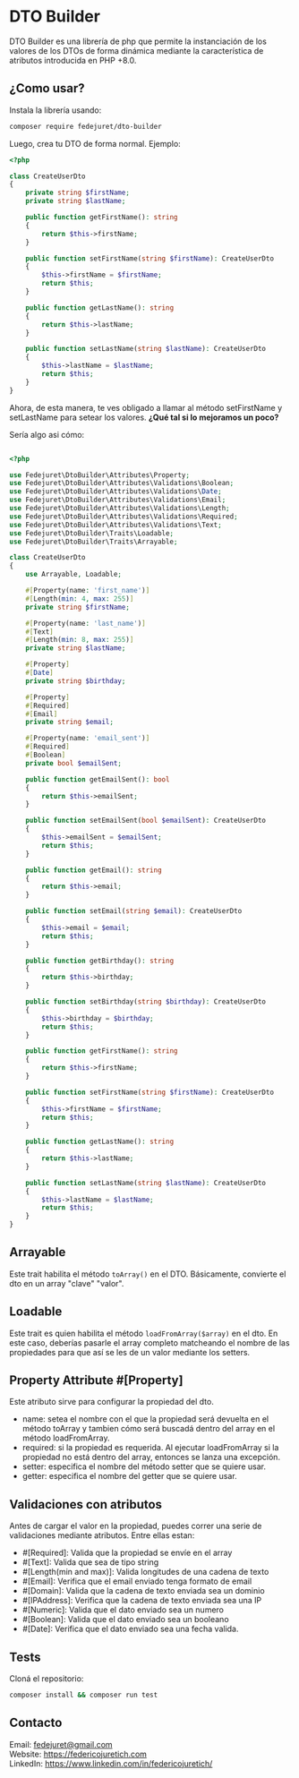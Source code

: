 # DTO Builder

DTO Builder es una librería de php que permite la instanciación de los valores de los DTOs de forma dinámica mediante la característica de atributos introducida en PHP +8.0.

## ¿Como usar?

Instala la librería usando:
```bash
composer require fedejuret/dto-builder
```

Luego, crea tu DTO de forma normal. Ejemplo:
```php
<?php

class CreateUserDto
{
    private string $firstName;
    private string $lastName;

    public function getFirstName(): string
    {
        return $this->firstName;
    }

    public function setFirstName(string $firstName): CreateUserDto
    {
        $this->firstName = $firstName;
        return $this;
    }

    public function getLastName(): string
    {
        return $this->lastName;
    }

    public function setLastName(string $lastName): CreateUserDto
    {
        $this->lastName = $lastName;
        return $this;
    }
}
```

Ahora, de esta manera, te ves obligado a llamar al método setFirstName y setLastName para setear los valores.
**¿Qué tal si lo mejoramos un poco?**

Sería algo asi cómo:
```php

<?php

use Fedejuret\DtoBuilder\Attributes\Property;
use Fedejuret\DtoBuilder\Attributes\Validations\Boolean;
use Fedejuret\DtoBuilder\Attributes\Validations\Date;
use Fedejuret\DtoBuilder\Attributes\Validations\Email;
use Fedejuret\DtoBuilder\Attributes\Validations\Length;
use Fedejuret\DtoBuilder\Attributes\Validations\Required;
use Fedejuret\DtoBuilder\Attributes\Validations\Text;
use Fedejuret\DtoBuilder\Traits\Loadable;
use Fedejuret\DtoBuilder\Traits\Arrayable;

class CreateUserDto
{
    use Arrayable, Loadable;

    #[Property(name: 'first_name')]
    #[Length(min: 4, max: 255)]
    private string $firstName;

    #[Property(name: 'last_name')]
    #[Text]
    #[Length(min: 8, max: 255)]
    private string $lastName;

    #[Property]
    #[Date]
    private string $birthday;

    #[Property]
    #[Required]
    #[Email]
    private string $email;

    #[Property(name: 'email_sent')]
    #[Required]
    #[Boolean]
    private bool $emailSent;

    public function getEmailSent(): bool
    {
        return $this->emailSent;
    }

    public function setEmailSent(bool $emailSent): CreateUserDto
    {
        $this->emailSent = $emailSent;
        return $this;
    }

    public function getEmail(): string
    {
        return $this->email;
    }

    public function setEmail(string $email): CreateUserDto
    {
        $this->email = $email;
        return $this;
    }

    public function getBirthday(): string
    {
        return $this->birthday;
    }

    public function setBirthday(string $birthday): CreateUserDto
    {
        $this->birthday = $birthday;
        return $this;
    }

    public function getFirstName(): string
    {
        return $this->firstName;
    }

    public function setFirstName(string $firstName): CreateUserDto
    {
        $this->firstName = $firstName;
        return $this;
    }

    public function getLastName(): string
    {
        return $this->lastName;
    }

    public function setLastName(string $lastName): CreateUserDto
    {
        $this->lastName = $lastName;
        return $this;
    }
}

```

## Arrayable
Este trait habilita el método `toArray()` en el DTO. Básicamente, convierte el dto en un array "clave" "valor".

## Loadable
Este trait es quien habilita el método `loadFromArray($array)` en el dto. En este caso, deberías pasarle el array completo matcheando el nombre de las propiedades para que así se les de un valor mediante los setters.

## Property Attribute #[Property]
Este atributo sirve para configurar la propiedad del dto.
* name: setea el nombre con el que la propiedad será devuelta en el método toArray y tambien cómo será buscadá dentro del array en el método loadFromArray.
* required: si la propiedad es requerida. Al ejecutar loadFromArray si la propiedad no está dentro del array, entonces se lanza una excepción.
* setter: especifica el nombre del método setter que se quiere usar.
* getter: especifica el nombre del getter que se quiere usar.

## Validaciones con atributos
Antes de cargar el valor en la propiedad, puedes correr una serie de validaciones mediante atributos. Entre ellas estan:

* #[Required]: Valida que la propiedad se envíe en el array
* #[Text]: Valida que sea de tipo string
* #[Length(min and max)]: Valida longitudes de una cadena de texto
* #[Email]: Verifica que el email enviado tenga formato de email
* #[Domain]: Valida que la cadena de texto enviada sea un dominio
* #[IPAddress]: Verifica que la cadena de texto enviada sea una IP
* #[Numeric]: Valida que el dato enviado sea un numero
* #[Boolean]: Valida que el dato enviado sea un booleano
* #[Date]: Verifica que el dato enviado sea una fecha valida.

## Tests
Cloná el repositorio:
```bash
composer install && composer run test
```

## Contacto
Email: fedejuret@gmail.com<br>
Website: https://federicojuretich.com<br>
LinkedIn: https://www.linkedin.com/in/federicojuretich/